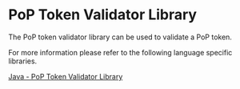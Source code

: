# PoP Token Validator Library

The PoP token validator library can be used to validate a PoP token.

For more information please refer to the following language specific libraries.

[Java - PoP Token Validator Library](./java-lib-tmobile-oss-poptoken-validator)
  
